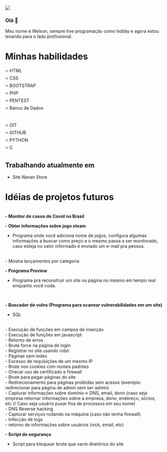 <img src="https://github-readme-stats.vercel.app/api?username=xawslegior&show_icons=true&theme=radical&title_color=8E2DE2&text_color=fff&icon_color=8E2DE2">

### Olá 👋

Meu nome é Welson, sempre tive programação como hobby e agora estou levando para o lado profissional.

# Minhas habilidades
⭐️ HTML
<br>
⭐️ CSS
<br>
⭐️ BOOTSTRAP
<br>
⭐️ PHP
<br>
⭐️ PENTEST
<br>
⭐️ Banco de Dados
<br><br>

⭐️ GIT
<br>
⭐️ GITHUB
<br>
⭐️ PYTHON
<br>
⭐️ C

## Trabalhando atualmente em
- Site Nanan Store
 
# Idéias de projetos futuros
<br>
 <b>- Monitor de casos de Covid no Brasil</b>

 <b>- Obter informações sobre jogo steam </b>
<br>
- Programa onde você adiciona nome de jogos, configura algumas informações a buscar como preço e o mesmo passa a ser monitorado, caso esteja no valor informado é enviado um e-mail pra pessoa.
 <br>
- Mostra lançamentos por categoria
<br>

 <b>- Programa Preview </b>
<br>
- Programa pra reconstruir um site ou página no mesmo em tempo real enquanto você coda.
<br>

 <b>- Buscador de vulns (Programa para scanear vulnerabilidades em um site) </b>
<br>
- SQL
<br>
- Execução de funções em campos de inserção
<br>
- Execução de funções em javascript
<br>
- Retorno de erros
<br>
- Brute force na página de login
<br>
- Registrar no site usando robô
<br>
- Páginas sem index
<br>
- Excesso de requisições de um mesmo IP
<br>
- Brute nos cookies com nomes padrões
<br>
- Checar uso de certificado e firewall
<br>
- Brute para pegar páginas do site
<br>
- Redirecionamento para páginas proibidas sem acesso (exemplo: redirecionar para página de admin sem ser admin)
<br>
- Capturar informações sobre domínio-> DNS, email, dono (caso seja empresa retornar informações sobre a empresa, dono, endereço, sócios, etc // Caso seja usuário puxar fixa de processos em seu nome)
<br>
- DNS Reverse hacking
<br>
- Capturar serviços rodando na máquina (caso não tenha firewall)
<br>
- Infecção de logs
<br>
- retorno de informações sobre usuários (nick, email, etc)

 <b>- Script de segurança</b>
- Script para bloquear brute que varre diretórios do site
<br>
